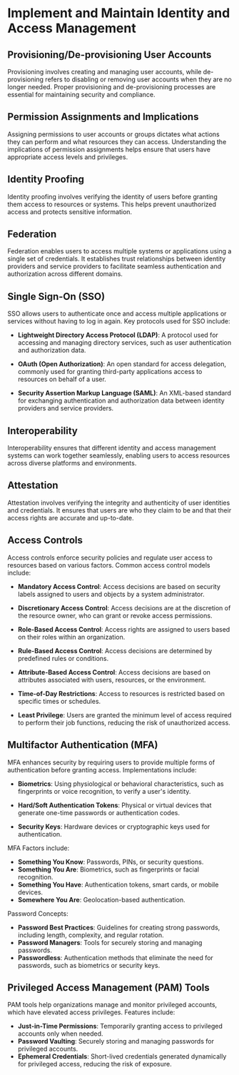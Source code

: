 # Implement and Maintain Identity and Access Management

## Provisioning/De-provisioning User Accounts
Provisioning involves creating and managing user accounts, while de-provisioning refers to disabling or removing user accounts when they are no longer needed. Proper provisioning and de-provisioning processes are essential for maintaining security and compliance.

## Permission Assignments and Implications
Assigning permissions to user accounts or groups dictates what actions they can perform and what resources they can access. Understanding the implications of permission assignments helps ensure that users have appropriate access levels and privileges.

## Identity Proofing
Identity proofing involves verifying the identity of users before granting them access to resources or systems. This helps prevent unauthorized access and protects sensitive information.

## Federation
Federation enables users to access multiple systems or applications using a single set of credentials. It establishes trust relationships between identity providers and service providers to facilitate seamless authentication and authorization across different domains.

## Single Sign-On (SSO)
SSO allows users to authenticate once and access multiple applications or services without having to log in again. Key protocols used for SSO include:

- **Lightweight Directory Access Protocol (LDAP)**: A protocol used for accessing and managing directory services, such as user authentication and authorization data.
  
- **OAuth (Open Authorization)**: An open standard for access delegation, commonly used for granting third-party applications access to resources on behalf of a user.

- **Security Assertion Markup Language (SAML)**: An XML-based standard for exchanging authentication and authorization data between identity providers and service providers.

## Interoperability
Interoperability ensures that different identity and access management systems can work together seamlessly, enabling users to access resources across diverse platforms and environments.

## Attestation
Attestation involves verifying the integrity and authenticity of user identities and credentials. It ensures that users are who they claim to be and that their access rights are accurate and up-to-date.

## Access Controls
Access controls enforce security policies and regulate user access to resources based on various factors. Common access control models include:

- **Mandatory Access Control**: Access decisions are based on security labels assigned to users and objects by a system administrator.

- **Discretionary Access Control**: Access decisions are at the discretion of the resource owner, who can grant or revoke access permissions.

- **Role-Based Access Control**: Access rights are assigned to users based on their roles within an organization.

- **Rule-Based Access Control**: Access decisions are determined by predefined rules or conditions.

- **Attribute-Based Access Control**: Access decisions are based on attributes associated with users, resources, or the environment.

- **Time-of-Day Restrictions**: Access to resources is restricted based on specific times or schedules.

- **Least Privilege**: Users are granted the minimum level of access required to perform their job functions, reducing the risk of unauthorized access.

## Multifactor Authentication (MFA)
MFA enhances security by requiring users to provide multiple forms of authentication before granting access. Implementations include:

- **Biometrics**: Using physiological or behavioral characteristics, such as fingerprints or voice recognition, to verify a user's identity.

- **Hard/Soft Authentication Tokens**: Physical or virtual devices that generate one-time passwords or authentication codes.

- **Security Keys**: Hardware devices or cryptographic keys used for authentication.

MFA Factors include:

- **Something You Know**: Passwords, PINs, or security questions.
- **Something You Are**: Biometrics, such as fingerprints or facial recognition.
- **Something You Have**: Authentication tokens, smart cards, or mobile devices.
- **Somewhere You Are**: Geolocation-based authentication.

Password Concepts:

- **Password Best Practices**: Guidelines for creating strong passwords, including length, complexity, and regular rotation.
- **Password Managers**: Tools for securely storing and managing passwords.
- **Passwordless**: Authentication methods that eliminate the need for passwords, such as biometrics or security keys.

## Privileged Access Management (PAM) Tools
PAM tools help organizations manage and monitor privileged accounts, which have elevated access privileges. Features include:

- **Just-in-Time Permissions**: Temporarily granting access to privileged accounts only when needed.
- **Password Vaulting**: Securely storing and managing passwords for privileged accounts.
- **Ephemeral Credentials**: Short-lived credentials generated dynamically for privileged access, reducing the risk of exposure.